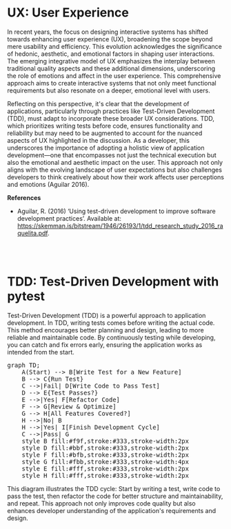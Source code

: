 # UX: User Experience
In recent years, the focus on designing interactive systems has shifted towards enhancing user experience (UX), broadening the scope beyond mere usability and efficiency. This evolution acknowledges the significance of hedonic, aesthetic, and emotional factors in shaping user interactions. The emerging integrative model of UX emphasizes the interplay between traditional quality aspects and these additional dimensions, underscoring the role of emotions and affect in the user experience. This comprehensive approach aims to create interactive systems that not only meet functional requirements but also resonate on a deeper, emotional level with users.

Reflecting on this perspective, it's clear that the development of applications, particularly through practices like Test-Driven Development (TDD), must adapt to incorporate these broader UX considerations. TDD, which prioritizes writing tests before code, ensures functionality and reliability but may need to be augmented to account for the nuanced aspects of UX highlighted in the discussion. As a developer, this underscores the importance of adopting a holistic view of application development—one that encompasses not just the technical execution but also the emotional and aesthetic impact on the user. This approach not only aligns with the evolving landscape of user expectations but also challenges developers to think creatively about how their work affects user perceptions and emotions (Aguilar 2016).
</br>

**References**
- Aguilar, R. (2016) ‘Using test-driven development to improve software development practices’. Available at: https://skemman.is/bitstream/1946/26193/1/tdd_research_study_2016_raquelita.pdf.
</br>
</br>

# TDD: Test-Driven Development with pytest
Test-Driven Development (TDD) is a powerful approach to application development. In TDD, writing tests comes before writing the actual code. This method encourages better planning and design, leading to more reliable and maintainable code. By continuously testing while developing, you can catch and fix errors early, ensuring the application works as intended from the start.
</br>

<pre class="mermaid flex justify-center mb-5">
graph TD;
    A(Start) --> B[Write Test for a New Feature]
    B --> C{Run Test}
    C -->|Fail| D[Write Code to Pass Test]
    D --> E{Test Passes?}
    E -->|Yes| F[Refactor Code]
    F --> G[Review & Optimize]
    G --> H[All Features Covered?]
    H -->|No| B
    H -->|Yes| I[Finish Development Cycle]
    C -->|Pass| G
    style B fill:#f9f,stroke:#333,stroke-width:2px
    style D fill:#bbf,stroke:#333,stroke-width:2px
    style F fill:#bfb,stroke:#333,stroke-width:2px
    style G fill:#fbb,stroke:#333,stroke-width:4px
    style E fill:#fff,stroke:#333,stroke-width:2px
    style H fill:#fff,stroke:#333,stroke-width:2px
</pre>

This diagram illustrates the TDD cycle: Start by writing a test, write code to pass the test, then refactor the code for better structure and maintainability, and repeat. This approach not only improves code quality but also enhances developer understanding of the application's requirements and design.